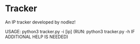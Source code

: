 # Tracker
An IP tracker developed by nodlez!

USAGE: python3 tracker.py -i [ip]
(RUN: python3 tracker.py -h IF ADDITIONAL HELP IS NEEDED)
